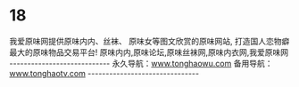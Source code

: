 # 18
我爱原味网提供原味内内、丝袜、 原味女等图文欣赏的原味网站, 打造国人恋物癖最大的原味物品交易平台! 原味内内,原味论坛,原味丝袜网,原味内衣网,我爱原味网 ---------------------------- 永久导航：www.tonghaowu.com  备用导航：www.tonghaotv.com -------------------------------
